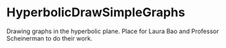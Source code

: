 # HyperbolicDrawSimpleGraphs

Drawing graphs in the hyperbolic plane. Place for Laura Bao and
Professor Scheinerman to do their work.
